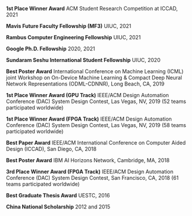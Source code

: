 


**1st Place Winner Award** ACM Student Research Competition at ICCAD, 2021

**Mavis Future Faculty Fellowship (MF3)** UIUC, 2021

**Rambus Computer Engineering Fellowship** UIUC, 2021

**Google Ph.D. Fellowship** 2020, 2021

**Sundaram Seshu International Student Fellowship** UIUC, 2020

**Best Poster Award** International Conference on Machine Learning (ICML) joint Workshop on On-Device Machine Learning & Compact Deep Neural Network Representations (ODML-CDNNR), Long Beach, CA, 2019

**1st Place Winner Award (GPU Track)** IEEE/ACM Design Automation Conference (DAC) System Design Contest, Las Vegas, NV, 2019 (52 teams participated worldwide)

**1st Place Winner Award (FPGA Track)** IEEE/ACM Design Automation Conference (DAC) System Design Contest, Las Vegas, NV, 2019 (58 teams participated worldwide)

**Best Paper Award** IEEE/ACM International Conference on Computer Aided Design (ICCAD),  San Diego, CA, 2018

**Best Poster Award** IBM AI Horizons Network, Cambridge, MA, 2018

**3rd Place Winner Award (FPGA Track)** IEEE/ACM Design Automation Conference (DAC) System Design Contest, San Francisco, CA, 2018 (61 teams participated worldwide)

**Best Graduate Thesis Award** UESTC, 2016

**China National Scholarship** 2012 and 2015
